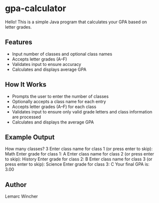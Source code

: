 # gpa-calculator
Hello! This is a simple Java program that calculates your GPA based on letter grades. 

## Features
- Input number of classes and optional class names
- Accepts letter grades (A–F)
- Validates input to ensure accuracy
- Calculates and displays average GPA
  
## How It Works
- Prompts the user to enter the number of classes
- Optionally accepts a class name for each entry
- Accepts letter grades (A–F) for each class
- Validates input to ensure only valid grade letters and class information are processed
- Calculates and displays the average GPA

## Example Output
How many classes? 3
Enter class name for class 1 (or press enter to skip): Math
Enter grade for class 1: A
Enter class name for class 2 (or press enter to skip): History
Enter grade for class 2: B
Enter class name for class 3 (or press enter to skip): Science
Enter grade for class 3: C
Your final GPA is: 3.00

## Author
Lemarc Wincher
